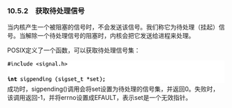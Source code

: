 ### 10.5.2　获取待处理信号

当内核产生一个被阻塞的信号时，不会发送该信号。我们称它为待处理（挂起）信号。当解除一个待处理信号的阻塞时，内核会把它发送给进程来处理。

POSIX定义了一个函数，可以获取待处理信号集：



![498.png](../images/498.png)
成功时，sigpending()调用会将set设置为待处理的信号集，并返回0。失败时，该调用返回-1，并将errno设置成EFAULT，表示set是一个无效指针。

